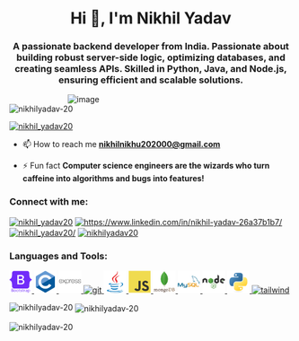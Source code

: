 <h1 align="center">Hi 👋, I'm Nikhil Yadav</h1>
<h3 align="center">A passionate backend developer from India. Passionate about building robust server-side logic, optimizing databases, and creating seamless APIs. Skilled in Python, Java, and Node.js, ensuring efficient and scalable solutions.</h3>
<img align = "right" alt = "image" width = "400" src = "https://user-images.githubusercontent.com/74038190/219923823-bf1ce878-c6b8-4faa-be07-93e6b1006521.gif">

<p align="left"> <img src="https://komarev.com/ghpvc/?username=nikhilyadav-20&label=Profile%20views&color=0e75b6&style=flat" alt="nikhilyadav-20" /> </p>

<p align="left"> <a href="https://twitter.com/nikhil_yadav20" target="blank"><img src="https://img.shields.io/twitter/follow/nikhil_yadav20?logo=twitter&style=for-the-badge" alt="nikhil_yadav20" /></a> </p>

- 📫 How to reach me **nikhilnikhu202000@gmail.com**

- ⚡ Fun fact **Computer science engineers are the wizards who turn caffeine into algorithms and bugs into features!**

<h3 align="left">Connect with me:</h3>
<p align="left">
<a href="https://twitter.com/nikhil_yadav20" target="blank"><img align="center" src="https://raw.githubusercontent.com/rahuldkjain/github-profile-readme-generator/master/src/images/icons/Social/twitter.svg" alt="nikhil_yadav20" height="30" width="40" /></a>
<a href="https://linkedin.com/in/nikhil-yadav-26a37b1b7/" target="blank"><img align="center" src="https://raw.githubusercontent.com/rahuldkjain/github-profile-readme-generator/master/src/images/icons/Social/linked-in-alt.svg" alt="https://www.linkedin.com/in/nikhil-yadav-26a37b1b7/" height="30" width="40" /></a>
<a href="https://www.leetcode.com/nikhil_yadav20/" target="blank"><img align="center" src="https://raw.githubusercontent.com/rahuldkjain/github-profile-readme-generator/master/src/images/icons/Social/leet-code.svg" alt="nikhil_yadav20/" height="30" width="40" /></a>
<a href="https://auth.geeksforgeeks.org/user/nikhilyadav20" target="blank"><img align="center" src="https://raw.githubusercontent.com/rahuldkjain/github-profile-readme-generator/master/src/images/icons/Social/geeks-for-geeks.svg" alt="nikhilyadav20" height="30" width="40" /></a>
</p>

<h3 align="left">Languages and Tools:</h3>
<p align="left"> <a href="https://getbootstrap.com" target="_blank" rel="noreferrer"> <img src="https://raw.githubusercontent.com/devicons/devicon/master/icons/bootstrap/bootstrap-plain-wordmark.svg" alt="bootstrap" width="40" height="40"/> </a> <a href="https://www.cprogramming.com/" target="_blank" rel="noreferrer"> <img src="https://raw.githubusercontent.com/devicons/devicon/master/icons/c/c-original.svg" alt="c" width="40" height="40"/> </a> <a href="https://expressjs.com" target="_blank" rel="noreferrer"> <img src="https://raw.githubusercontent.com/devicons/devicon/master/icons/express/express-original-wordmark.svg" alt="express" width="40" height="40"/> </a> <a href="https://git-scm.com/" target="_blank" rel="noreferrer"> <img src="https://www.vectorlogo.zone/logos/git-scm/git-scm-icon.svg" alt="git" width="40" height="40"/> </a> <a href="https://www.java.com" target="_blank" rel="noreferrer"> <img src="https://raw.githubusercontent.com/devicons/devicon/master/icons/java/java-original.svg" alt="java" width="40" height="40"/> </a> <a href="https://developer.mozilla.org/en-US/docs/Web/JavaScript" target="_blank" rel="noreferrer"> <img src="https://raw.githubusercontent.com/devicons/devicon/master/icons/javascript/javascript-original.svg" alt="javascript" width="40" height="40"/> </a> <a href="https://www.mongodb.com/" target="_blank" rel="noreferrer"> <img src="https://raw.githubusercontent.com/devicons/devicon/master/icons/mongodb/mongodb-original-wordmark.svg" alt="mongodb" width="40" height="40"/> </a> <a href="https://www.mysql.com/" target="_blank" rel="noreferrer"> <img src="https://raw.githubusercontent.com/devicons/devicon/master/icons/mysql/mysql-original-wordmark.svg" alt="mysql" width="40" height="40"/> </a> <a href="https://nodejs.org" target="_blank" rel="noreferrer"> <img src="https://raw.githubusercontent.com/devicons/devicon/master/icons/nodejs/nodejs-original-wordmark.svg" alt="nodejs" width="40" height="40"/> </a> <a href="https://www.python.org" target="_blank" rel="noreferrer"> <img src="https://raw.githubusercontent.com/devicons/devicon/master/icons/python/python-original.svg" alt="python" width="40" height="40"/> </a> <a href="https://tailwindcss.com/" target="_blank" rel="noreferrer"> <img src="https://www.vectorlogo.zone/logos/tailwindcss/tailwindcss-icon.svg" alt="tailwind" width="40" height="40"/> </a> </p>

<p><img align="left" src="https://github-readme-stats.vercel.app/api/top-langs?username=nikhilyadav-20&show_icons=true&locale=en&layout=compact" alt="nikhilyadav-20" /></p>

<p>&nbsp;<img align="center" src="https://github-readme-stats.vercel.app/api?username=nikhilyadav-20&show_icons=true&locale=en" alt="nikhilyadav-20" /></p>

<p><img align="center" src="https://github-readme-streak-stats.herokuapp.com/?user=nikhilyadav-20&" alt="nikhilyadav-20" /></p>
